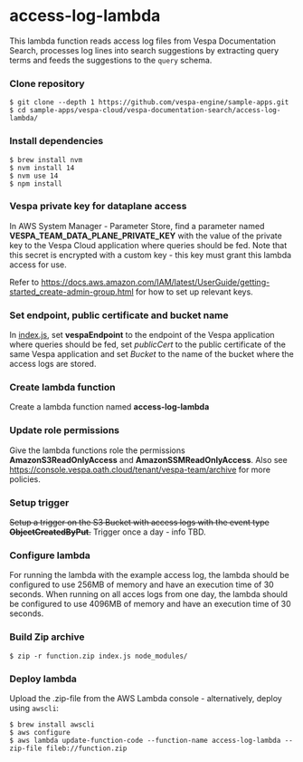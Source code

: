 # access-log-lambda

This lambda function reads access log files from Vespa Documentation Search,
processes log lines into search suggestions by extracting query terms
and feeds the suggestions to the `query` schema.


### Clone repository

    $ git clone --depth 1 https://github.com/vespa-engine/sample-apps.git
    $ cd sample-apps/vespa-cloud/vespa-documentation-search/access-log-lambda/


### Install dependencies

    $ brew install nvm
    $ nvm install 14
    $ nvm use 14
    $ npm install


### Vespa private key for dataplane access

In AWS System Manager - Parameter Store, find a parameter named **VESPA_TEAM_DATA_PLANE_PRIVATE_KEY**
with the value of the private key to the Vespa Cloud application where queries should be fed.
Note that this secret is encrypted with a custom key -
this key must grant this lambda access for use.

Refer to <https://docs.aws.amazon.com/IAM/latest/UserGuide/getting-started_create-admin-group.html>
for how to set up relevant keys.


### Set endpoint, public certificate and bucket name
In [index.js](index.js), set **vespaEndpoint** to the endpoint of the Vespa application where queries should be fed, set *publicCert* to the public certificate of the same Vespa application and set *Bucket* to the name of the bucket where the access logs are stored.


### Create lambda function
Create a lambda function named **access-log-lambda**


### Update role permissions
Give the lambda functions role the permissions **AmazonS3ReadOnlyAccess** and **AmazonSSMReadOnlyAccess**.
Also see https://console.vespa.oath.cloud/tenant/vespa-team/archive for more policies.


### Setup trigger
~~Setup a trigger on the S3 Bucket with access logs with the event type **ObjectCreatedByPut**.~~
Trigger once a day - info TBD.


### Configure lambda
For running the lambda with the example access log,
the lambda should be configured to use 256MB of memory and have an execution time of 30 seconds.
When running on all acces logs from one day,
the lambda should be configured to use 4096MB of memory and have an execution time of 30 seconds.


### Build Zip archive

    $ zip -r function.zip index.js node_modules/


### Deploy lambda
Upload the .zip-file from the AWS Lambda console - alternatively, deploy using `awscli`:

    $ brew install awscli
    $ aws configure
    $ aws lambda update-function-code --function-name access-log-lambda --zip-file fileb://function.zip
